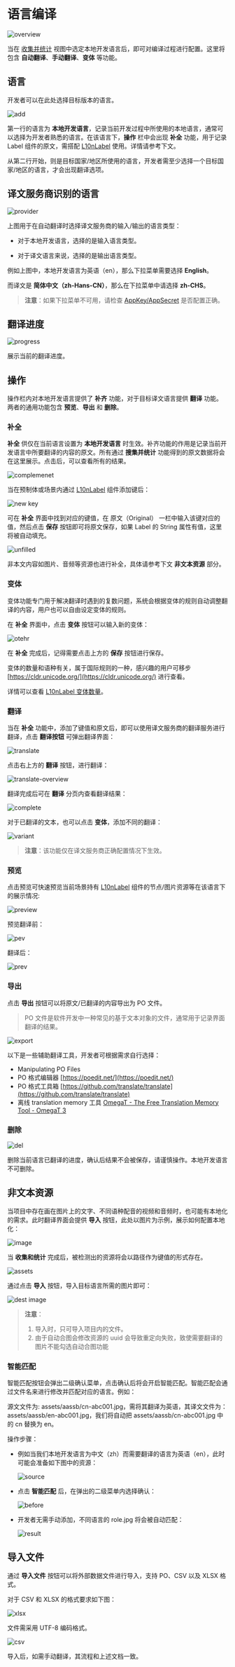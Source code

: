 # 语言编译

![overview](compile/overview.png)

当在 [收集并统计](collect-and-count.md) 视图中选定本地开发语言后，即可对编译过程进行配置。这里将包含 **自动翻译**、**手动翻译**、**变体** 等功能。

## 语言

开发者可以在此处选择目标版本的语言。

![add](compile/add-lang.png)

第一行的语言为 **本地开发语言**，记录当前开发过程中所使用的本地语言，通常可以选择为开发者熟悉的语言。在该语言下，**操作** 栏中会出现 **补全** 功能，用于记录 Label 组件的原文，需搭配 [L10nLabel](l10n-label.md) 使用。详情请参考下文。

从第二行开始，则是目标国家/地区所使用的语言，开发者需至少选择一个目标国家/地区的语言，才会出现翻译选项。

## 译文服务商识别的语言

![provider](compile/lang-provider.png)

上图用于在自动翻译时选择译文服务商的输入/输出的语言类型：

- 对于本地开发语言，选择的是输入语言类型。

- 对于译文语言来说，选择的是输出语言类型。

例如上图中，本地开发语言为英语（en），那么下拉菜单需要选择 **English**。

而译文是 **简体中文（zh-Hans-CN）**，那么在下拉菜单中请选择 **zh-CHS**。

> **注意**：如果下拉菜单不可用，请检查 [AppKey/AppSecret](translation-service.md) 是否配置正确。

## 翻译进度

![progress](compile/progress.png)

展示当前的翻译进度。

## 操作

操作栏内对本地开发语言提供了 **补齐** 功能，对于目标译文语言提供 **翻译** 功能。两者的通用功能包含 **预览**、**导出** 和 **删除**。

### 补全

**补全** 供仅在当前语言设置为 **本地开发语言** 时生效。补齐功能的作用是记录当前开发语言中所要翻译的内容的原文。所有通过 **搜集并统计** 功能得到的原文数据将会在这里展示。点击后，可以查看所有的结果。

![complemenet](compile/complement.png)

当在预制体或场景内通过 [L10nLabel](l10n-label.md) 组件添加键后：

![new key](compile/new-key.png)

可在 **补全** 界面中找到对应的键值，在 原文（Original） 一栏中输入该键对应的值，然后点击 **保存** 按钮即可将原文保存，如果 Label 的 String 属性有值，这里将被自动填充。

![unfilled](compile/unfilled.png)

非本文内容如图片、音频等资源也进行补全，具体请参考下文 **非文本资源** 部分。

### 变体

变体功能专门用于解决翻译时遇到的复数问题，系统会根据变体的规则自动调整翻译的内容，用户也可以自由设定变体的规则。

在 **补全** 界面中，点击 **变体** 按钮可以输入新的变体：

![otehr](compile/other.png)

在 **补全** 完成后，记得需要点击上方的 **保存** 按钮进行保存。

变体的数量和语种有关，属于国际规则的一种，感兴趣的用户可移步 [https://cldr.unicode.org/](https://cldr.unicode.org/) 进行查看。

详情可以查看 [L10nLabel 变体数量](l10n-label.md)。

### 翻译

当在 **补全** 功能中，添加了键值和原文后，即可以使用译文服务商的翻译服务进行翻译，点击 **翻译按钮** 可弹出翻译界面：

![translate](compile/translate.png)

点击右上方的 **翻译** 按钮，进行翻译：

![translate-overview](compile/translate-overview.png)

翻译完成后可在 **翻译** 分页内查看翻译结果：

![complete](compile/translate-complete.png)

对于已翻译的文本，也可以点击 **变体**，添加不同的翻译：

![variant](compile/translated-variant.png)

> **注意**：该功能仅在译文服务商正确配置情况下生效。

### 预览

点击预览可快速预览当前场景持有 [L10nLabel](l10n-label.md) 组件的节点/图片资源等在该语言下的展示情况:

![preview](compile/preview-overview.png)

预览翻译前：

![pev](compile/original-preview.png)

翻译后：

![prev](compile/translate-preview.png)

### 导出

点击 **导出** 按钮可以将原文/已翻译的内容导出为 PO 文件。

> PO 文件是软件开发中一种常见的基于文本对象的文件，通常用于记录界面翻译的结果。

![export](compile/export.png)

以下是一些辅助翻译工具，开发者可根据需求自行选择：

- Manipulating PO Files
- PO 格式编辑器 [https://poedit.net/](https://poedit.net/)
- PO 格式工具箱 [https://github.com/translate/translate](https://github.com/translate/translate)
- 离线 translation memory 工具 [OmegaT - The Free Translation Memory Tool - OmegaT 3](https://omegat.org/)

### 删除

![del](compile/delete.png)

删除当前语言已翻译的进度，确认后结果不会被保存，请谨慎操作。本地开发语言不可删除。

## 非文本资源

当项目中存在画在图片上的文字、不同语种配音的视频和音频时，也可能有本地化的需求。此时翻译界面会提供 **导入** 按钮，此处以图片为示例，展示如何配置本地化：

![image](compile/import-image.png)

当 **收集和统计** 完成后，被检测出的资源将会以路径作为键值的形式存在。

![assets](compile/asset.png)

通过点击 **导入** 按钮，导入目标语言所需的图片即可：

![dest image](compile/import-other-lang-jpg.png)

> **注意**：
> 1. 导入时，只可导入项目内的文件。
> 2. 由于自动合图会修改资源的 uuid 会导致重定向失败，致使需要翻译的图片不能勾选自动合图功能

### 智能匹配

智能匹配按钮会弹出二级确认菜单，点击确认后将会开启智能匹配。智能匹配会通过文件名来进行修改并匹配对应的语言。例如：

源文文件为: assets/aassb/cn-abc001.jpg，需将其翻译为英语，其译文文件为：assets/aassb/en-abc001.jpg，我们将自动把 assets/aassb/cn-abc001.jpg 中的 cn 替换为 en。

操作步骤：

- 例如当我们本地开发语言为中文（zh）而需要翻译的语言为英语（en），此时可能会准备如下图中的资源：

    ![source](compile/source-matching.png)

- 点击 **智能匹配** 后，在弹出的二级菜单内选择确认：

    ![before](compile/before-matching.png)

- 开发者无需手动添加，不同语言的 role.jpg 将会被自动匹配：

    ![result](compile/matching-result.png)

## 导入文件

通过 **导入文件** 按钮可以将外部数据文件进行导入，支持 PO、CSV 以及 XLSX 格式。

对于 CSV 和 XLSX 的格式要求如下图：

![xlsx](compile/xlsx.png)

文件需采用 UTF-8 编码格式。

![csv](compile/import-csv.png)

导入后，如需手动翻译，其流程和上述文档一致。
